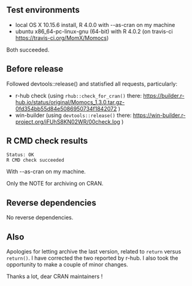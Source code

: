 ## Test environments
* local OS X 10.15.6 install, R 4.0.0 with --as-cran on my machine
* ubuntu x86_64-pc-linux-gnu (64-bit) with R 4.0.2 (on travis-ci https://travis-ci.org/MomX/Momocs)

Both succeeded.

## Before release
Followed devtools::release() and statisfied all requests, particularly:
* r-hub check (using `rhub::check_for_cran()` there: https://builder.r-hub.io/status/original/Momocs_1.3.0.tar.gz-0fd354bb55d84e5086950734f1842072 )
* win-builder (using `devtools::release()` there: https://win-builder.r-project.org/iFUhS8KN02WR/00check.log )

## R CMD check results
```
Status: OK
R CMD check succeeded
```
With --as-cran on my machine.

Only the NOTE for archiving on CRAN.

## Reverse dependencies
No reverse dependencies.

## Also

Apologies for letting archive the last version, related to `return` versus `return()`. I have corrected the two reported by r-hub. I also took the opportunity to make a couple of minor changes.

Thanks a lot, dear CRAN maintainers !



